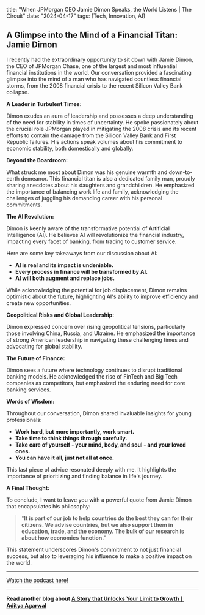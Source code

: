 

title: "When JPMorgan CEO Jamie Dimon Speaks, the World Listens | The Circuit"
date: "2024-04-17"
tags: [Tech, Innovation, AI]


## A Glimpse into the Mind of a Financial Titan: Jamie Dimon

I recently had the extraordinary opportunity to sit down with Jamie Dimon, the CEO of JPMorgan Chase, one of the largest and most influential financial institutions in the world. Our conversation provided a fascinating glimpse into the mind of a man who has navigated countless financial storms, from the 2008 financial crisis to the recent Silicon Valley Bank collapse. 

**A Leader in Turbulent Times:**

Dimon exudes an aura of leadership and possesses a deep understanding of the need for stability in times of uncertainty. He spoke passionately about the crucial role JPMorgan played in mitigating the 2008 crisis and its recent efforts to contain the damage from the Silicon Valley Bank and First Republic failures. His actions speak volumes about his commitment to economic stability, both domestically and globally.

**Beyond the Boardroom:**

What struck me most about Dimon was his genuine warmth and down-to-earth demeanor. This financial titan is also a dedicated family man, proudly sharing anecdotes about his daughters and grandchildren. He emphasized the importance of balancing work life and family, acknowledging the challenges of juggling his demanding career with his personal commitments.

**The AI Revolution:**

Dimon is keenly aware of the transformative potential of Artificial Intelligence (AI). He believes AI will revolutionize the financial industry, impacting every facet of banking, from trading to customer service.  

Here are some key takeaways from our discussion about AI:

* **AI is real and its impact is undeniable.**
* **Every process in finance will be transformed by AI.**
* **AI will both augment and replace jobs.**

While acknowledging the potential for job displacement, Dimon remains optimistic about the future, highlighting AI's ability to improve efficiency and create new opportunities.

**Geopolitical Risks and Global Leadership:**

Dimon expressed concern over rising geopolitical tensions, particularly those involving China, Russia, and Ukraine. He emphasized the importance of strong American leadership in navigating these challenging times and advocating for global stability.

**The Future of Finance:**

Dimon sees a future where technology continues to disrupt traditional banking models. He acknowledged the rise of FinTech and Big Tech companies as competitors, but emphasized the enduring need for core banking services.

**Words of Wisdom:**

Throughout our conversation, Dimon shared invaluable insights for young professionals:

* **Work hard, but more importantly, work smart.**
* **Take time to think things through carefully.**
* **Take care of yourself - your mind, body, and soul - and your loved ones.**
* **You can have it all, just not all at once.**

This last piece of advice resonated deeply with me.  It highlights the importance of prioritizing and finding balance in life's journey.

**A Final Thought:**

To conclude, I want to leave you with a powerful quote from Jamie Dimon that encapsulates his philosophy:

> "**It is part of our job to help countries do the best they can for their citizens. We advise countries, but we also support them in education, trade, and the economy. The bulk of our research is about how economies function.**"

This statement underscores Dimon's commitment to not just financial success, but also to leveraging his influence to make a positive impact on the world.

---

<a href="https://youtube.com/watch?v=9Kl-wO_j5GM" target="_blank">Watch the podcast here!</a>


---

**Read another blog about [A Story that Unlocks Your Limit to GrowthㅣAditya Agarwal](./20231227-adityaagarwal-eo)**
